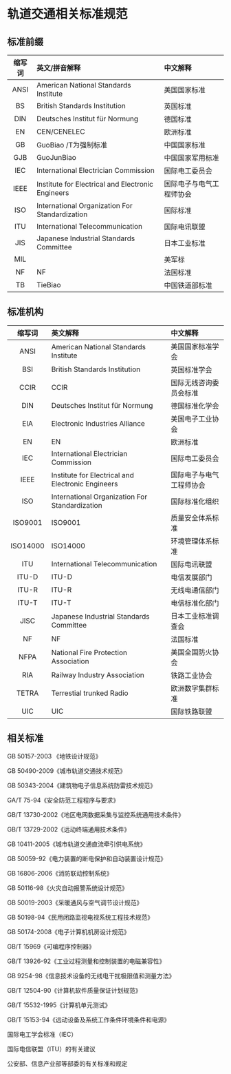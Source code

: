 # 轨道交通相关标准规范

## 标准前缀

| 缩写词  | 英文/拼音解释                                  | 中文解释         |
| :--: | :--------------------------------------- | :----------- |
| ANSI | American National Standards Institute    | 美国国家标准       |
|  BS  | British Standards Institution            | 英国标准         |
| DIN  | Deutsches Institut für Normung           | 德国标准         |
|  EN  | CEN/CENELEC                              | 欧洲标准         |
|  GB  | GuoBiao /T为强制标准                          | 中国国家标准       |
| GJB  | GuoJunBiao                               | 中国国家军用标准     |
| IEC  | International Electrician Commission     | 国际电工委员会      |
| IEEE | Institute for Electrical and Electronic Engineers | 国际电子与电气工程师协会 |
| ISO  | International Organization For  Standardization | 国际标准         |
| ITU  | International Telecommunication          | 国际电讯联盟       |
| JIS  | Japanese Industrial Standards Committee  | 日本工业标准       |
| MIL  |                                          | 美军标          |
|  NF  | NF                                       | 法国标准         |
|  TB  | TieBiao                                  | 中国铁道部标准      |

## 标准机构

|   缩写词    | 英文解释                                     | 中文解释         |
| :------: | :--------------------------------------- | :----------- |
|   ANSI   | American National Standards Institute    | 美国国家标准学会     |
|   BSI    | British Standards Institution            | 英国标准学会       |
|   CCIR   | CCIR                                     | 国际无线咨询委员会标准  |
|   DIN    | Deutsches Institut für Normung           | 德国标准化学会      |
|   EIA    | Electronic Industries Alliance           | 美国电子工业协会     |
|    EN    | EN                                       | 欧洲标准         |
|   IEC    | International Electrician Commission     | 国际电工委员会      |
|   IEEE   | Institute for Electrical and Electronic Engineers | 国际电子与电气工程师协会 |
|   ISO    | International Organization For  Standardization | 国际标准化组织      |
| ISO9001  | ISO9001                                  | 质量安全体系标准     |
| ISO14000 | ISO14000                                 | 环境管理体系标准     |
|   ITU    | International Telecommunication          | 国际电讯联盟       |
|  ITU-D   | ITU-D                                    | 电信发展部门       |
|  ITU-R   | ITU-R                                    | 无线电通信部门      |
|  ITU-T   | ITU-T                                    | 电信标准化部门      |
|   JISC   | Japanese Industrial Standards Committee  | 日本工业标准调查会    |
|    NF    | NF                                       | 法国标准         |
|   NFPA   | National Fire Protection Association     | 美国全国防火协会     |
|   RIA    | Railway Industry Association             | 铁路工业协会       |
|  TETRA   | Terrestial trunked Radio                 | 欧洲数字集群标准     |
|   UIC    | UIC                                      | 国际铁路联盟       |

## 相关标准

GB 50157-2003 《地铁设计规范》

GB 50490-2009《城市轨道交通技术规范》

GB 50343-2004《建筑物电子信息系统防雷技术规范》

GA/T 75-94《安全防范工程程序与要求》

GB/T 13730-2002《地区电网数据采集与监控系统通用技术条件》

GB/T 13729-2002《远动终端通用技术条件》

GB 10411-2005《城市轨道交通直流牵引供电系统》

GB 50059-92《电力装置的断电保护和自动装置设计规范》

GB 16806-2006《消防联动控制系统》

GB 50116-98《火灾自动报警系统设计规范》

GB 50019-2003《采暖通风与空气调节设计规范》

GB 50198-94《民用闭路监视电视系统工程技术规范》

GB 50174-2008《电子计算机机房设计规范》

GB/T 15969《可编程序控制器》

GB/T 13926-92《工业过程测量和控制装置的电磁兼容性》

GB 9254-98《信息技术设备的无线电干扰极限值和测量方法》

GB/T 12504-90《计算机软件质量保证计划规范》

GB/T 15532-1995《计算机单元测试》

GB/T 15153-94《远动设备及系统工作条件环境条件和电源》

国际电工学会标准（IEC）

国际电信联盟（ITU）的有关建议

公安部、信息产业部等部委的有关标准和规定



## 

